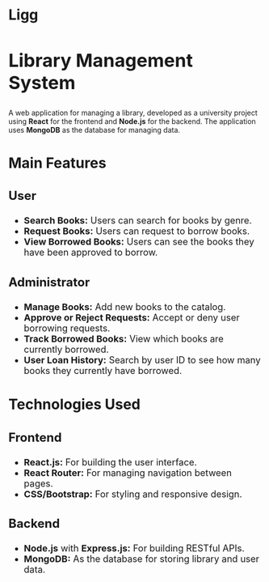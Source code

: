 # Ligg
<body>
    <h2 style="font-size: 36px;">Library Management System</h1>
    <p style="font-size: 18px;">

A web application for managing a library, developed as a university project using <b>React</b> for the frontend and <b>Node.js</b> for the backend. The application uses <b>MongoDB</b> as the database for managing data.

<h2 style="font-size: 28px;">Main Features</h2>
    <h3 style="font-size: 24px;">User</h3>
    <ul style="font-size: 18px;">
        <li><strong>Search Books:</strong> Users can search for books by genre.</li>
        <li><strong>Request Books:</strong> Users can request to borrow books.</li>
        <li><strong>View Borrowed Books:</strong> Users can see the books they have been approved to borrow.</li>
    </ul>

<h3 style="font-size: 24px;">Administrator</h3>
    <ul style="font-size: 18px;">
        <li><strong>Manage Books:</strong> Add new books to the catalog.</li>
        <li><strong>Approve or Reject Requests:</strong> Accept or deny user borrowing requests.</li>
        <li><strong>Track Borrowed Books:</strong> View which books are currently borrowed.</li>
        <li><strong>User Loan History:</strong> Search by user ID to see how many books they currently have borrowed.</li>
    </ul>

<h2 style="font-size: 28px;">Technologies Used</h2>
    <h3 style="font-size: 24px;">Frontend</h3>
    <ul style="font-size: 18px;">
        <li><strong>React.js:</strong> For building the user interface.</li>
        <li><strong>React Router:</strong> For managing navigation between pages.</li>
        <li><strong>CSS/Bootstrap:</strong> For styling and responsive design.</li>
    </ul>

<h3 style="font-size: 24px;">Backend</h3>
    <ul style="font-size: 18px;">
        <li><strong>Node.js</strong> with <strong>Express.js:</strong> For building RESTful APIs.</li>
        <li><strong>MongoDB:</strong> As the database for storing library and user data.</li>
    </ul>
